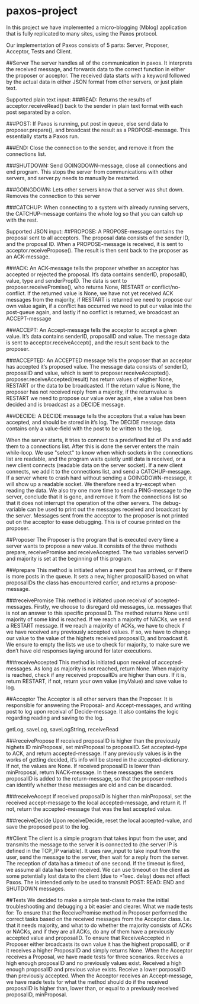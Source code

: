 paxos-project
=============

In this project we have implemented a micro-blogging (Mblog) application 
that is fully replicated to many sites, using the Paxos protocol.


Our implementation of Paxos consists of 5 parts: Server, Proposer, Acceptor, Tests and Client. 

##Server
The server handles all of the communication in paxos. It interprets the received message, and forwards data to the correct function in either the proposer or acceptor. The received data starts with a keyword followed by the actual data in either JSON format from other servers, or just plain text.

Supported plain text input:
###READ: 
Returns the results of acceptor.receiveRead() back to the sender in plain text format with each post separated by a colon.

###POST: 
If Paxos is running, put post in queue, else send data to proposer.prepare(), and broadcast the result as a PROPOSE-message. This essentially starts a Paxos run.

###END: 
Close the connection to the sender, and remove it from the connections list.

###SHUTDOWN: 
Send GOINGDOWN-message, close all connections and end program. This stops the server from communications with other servers, and server.py needs to manually be restarted.

###GOINGDOWN: 
Lets other servers know that a server was shut down. Removes the connection to this server

###CATCHUP: 
When connecting to a system with already running servers, the CATCHUP-message contains the whole log so that you can catch up with the rest.

Supported JSON input:
##PROPOSE: 
A PROPOSE-message contains the proposal sent to all acceptors. The proposal data consists of the sender ID, and the proposal ID. When a PROPOSE-message is received, it is sent to acceptor.receivePropose(). The result is then sent back to the proposer as an ACK-message.

###ACK: 
An ACK-message tells the proposer whether an acceptor has accepted or rejected the proposal. It’s data contains senderID, proposalID, value, type and senderPropID. The data is sent to proposer.receivePromise(), who returns None, RESTART or conflict/no-conflict. If the returned value is None, we have not yet received ACK messages from the majority, if RESTART is returned we need to propose our own value again, if a conflict has occurred we need to put our value into the post-queue again, and lastly if no conflict is returned, we broadcast an ACCEPT-message

###ACCEPT: 
An Accept-message tells the acceptor to accept a given value. It’s data contains senderID, proposalID and value. The message data is sent to acceptor.receiveAccept(), and the result sent back to the proposer.

###ACCEPTED: 
An ACCEPTED message tells the proposer that an acceptor has accepted it’s proposed value. The message data consists of senderID, proposalID and value, which is sent to proposer.receiveAccepted(). proposer.receiveAccepted(result) has return values of eigther None, RESTART or the data to be broadcasted. If the return value is None, the proposer has not received reply from a majority, if the returnvalue is RESTART we need to propose our value over again, else a value has been decided and is broadcast as a DECIDE message.

###DECIDE: 
A DECIDE message tells the acceptors that a value has been accepted, and should be stored in it’s log. The DECIDE message data contains only a value-field with the post to be written to the log.

When the server starts, it tries to connect to a predefined list of IPs and add them to a connections list. After this is done the server enters the main while-loop. We use "select" to know when which sockets in the connections list are readable, and the program waits quietly until data is received, or a new client connects (readable data on the server socket). If a new client connects, we add it to the connections list, and send a CATCHUP-message. If a server where to crash hard without sending a GOINGDOWN-message, it will show up a readable socket. We therefore need a try-except when reading the data. We also try one more time to send a PING-message to the server, conclude that it is gone, and remove it from the connections list so that it does not interrupt the operation of the other servers. The debug-variable can be used to print out the messages received and broadcast by the server. Messages sent from the acceptor to the proposer is not printed out on the acceptor to ease debugging. This is of course printed on the proposer.


##Proposer
The Proposer is the program that is executed every time a server wants to propose a new value. It consists of the three methods prepare, receivePromise and receiveAccepted. The two variables serverID and majority is set at the beginning of this program.

###prepare
This method is initiated when a new post has arrived, or if there is more posts in the queue. It sets a new, higher proposalID based on what proposalIDs the class has encountered earlier, and returns a propose-message.

###receivePromise
This method is initiated upon receival of accepted-messages. 
Firstly, we choose to disregard old messages, i.e. messages that is not an answer to this specific proposalID.
The method returns None until majority of some kind is reached.
If we reach a majority of NACKs, we send a RESTART message.
If we reach a majority of ACKs, we have to check if we have received any previously accepted values. If so, we have to change our value to the value of the highets received proposalID, and broadcast it.
We ensure to empty the lists we use to check for majority, to make sure we don’t have old responses laying around for later executions.

###receiveAccepted
This method is initiated upon receival of accepted-messages. 
As long as majority is not reached, return None.
When majority is reached, check if any received proposalIDs are higher than ours. If it is, return RESTART, if not, return your own value (myValue) and save value to log.


##Acceptor
The Acceptor is all other servers than the Proposer. It is responsible for answering the Proposal- and Accept-messages, and writing post to log upon receival of Decide-message. It also contains the logic regarding reading and saving to the log.

getLog, saveLog, saveLogString, receiveRead

###receivePropose
If received proposalID is higher than the previously highets ID minProposal, set minProposal to proposalID. Set accepted-type to ACK, and return accepted-message.
If any previously values is in the works of getting decided, it’s info will be stored in the accepted-dictionary. If not, the values are None.
If received proposalID is lower than minProposal, return NACK-message.
In these messages the senders proposalID is added to the return-message, so that the proposer-methods can identify whether these messages are old and can be discarded.

###receiveAccept
If received proposalD is higher than minProposal, set the received accept-message to the local accepted-message, and return it. If not, return the accepted-message that was the last accepted value.

###receiveDecide
Upon receiveDecide, reset the local accepted-value, and save the proposed post to the log.


##Client
The client is a simple program that takes input from the user, and transmits the message to the server it is connected to (the server IP is defined in the TCP_IP variable). It uses raw_input to take input from the user, send the message to the server, then wait for a reply from the server. The reception of data has a timeout of one second. If the timeout is fired, we assume all data has been received. We can use timeout on the client as some potentially lost data to the client (due to >1sec. delay) does not affect Paxos. The is intended only to be used to transmit POST: READ: END and SHUTDOWN messages.


##Tests
We decided to make a simple test-class to make the initial troubleshooting and debugging a bit easier and clearer. What we made tests for:
To ensure that the ReceivePromise method in Proposer performed the correct tasks based on the received messages from the Acceptor class. I.e. that it needs majority, and what to do whether the majority consists of ACKs or NACKs, and if they are all ACKs, do any of them have a previously accepted value and proposalID.
To ensure that ReceiveAccepted in Proposer either broadcasts its own value it has the highest proposalID, or if it receives a higher ProposalID and simply returns None.
When the Acceptor receives a Proposal, we have made tests for three scenarios. 
Receives a high enough proposalID and  no previously values exist.
Received a high enough proposalID and previous value exists.
Receive a lower porposalID than previously accepted.
When the Acceptor receives an Accept-message, we have made tests for what the method should do if the received proposalID is higher than, lower than, or equal to a previously received proposalID, minProposal.

